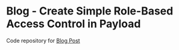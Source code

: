 # Blog - Create Simple Role-Based Access Control in Payload

Code repository for [Blog Post](https://payloadcms.com/blog/blog/simple-rbac-implementation)
